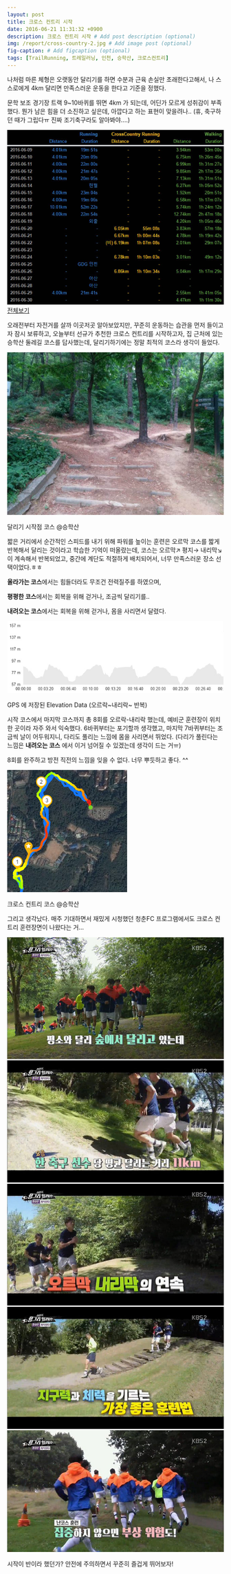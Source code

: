 ```yaml
---
layout: post
title: 크로스 컨트리 시작
date: 2016-06-21 11:31:32 +0900
description: 크로스 컨트리 시작 # Add post description (optional)
img: /report/cross-country-2.jpg # Add image post (optional)
fig-caption: # Add figcaption (optional)
tags: [TrailRunning, 트레일러닝, 인천, 승학산, 크로스컨트리]
---
```


나처럼 마른 체형은 오랫동안 달리기를 하면 수분과 근육 손실만 초래한다고해서, 나 스스로에게 4km 달리면 만족스러운 운동을 한다고 기준을 정했다.

문학 보조 경기장 트랙 9~10바퀴를 뛰면 4km 가 되는데, 어딘가 모르게 성취감이 부족했다. 뭔가 남은 힘을 더 소진하고 싶은데, 아깝다고 하는 표현이 맞을려나.. (휴, 축구하던 때가 그립다ㅠ 진짜 조기축구라도 알아봐야….)

![cross-country-1.jpg](/img/in-post/cross-country-1.jpg)
[전체보기](https://goo.gl/RFY3IQ)

오래전부터 자전거를 살까 이곳저곳 알아보았지만, 꾸준히 운동하는 습관을 먼저 들이고자 잠시 보류하고, 오늘부터 선규가 추천한 크로스 컨트리를 시작하고자, 집 근처에 있는 승학산 둘레길 코스를 답사했는데, 달리기하기에는 정말 최적의 코스라 생각이 들었다.

![cross-country-2.jpg](/img/in-post/cross-country-2.jpg)

달리기 시작점 코스 @승학산

짧은 거리에서 순간적인 스피드를 내기 위해 파워를 높이는 훈련은 오르막 코스를 짧게 반복해서 달리는 것이라고 학습한 기억이 떠올랐는데, 코스는 오르막↗ 평지→ 내리막↘ 이 계속해서 반복되었고, 중간에 계단도 적절하게 배치되어서, 너무 만족스러운 장소 선택이었다.ㅎㅎ

**올라가는 코스**에서는 힘들더라도 무조건 전력질주를 하였으며,

**평평한 코스**에서는 회복을 위해 걷거나, 조금씩 달리기를..

**내려오는 코스**에서는 회복을 위해 걷거나, 몸을 사리면서 달렸다.

![cross-country-3.jpg](/img/in-post/cross-country-3.jpg)

GPS 에 저장된 Elevation Data (오르락~내리락~ 반복)

시작 코스에서 마지막 코스까지 총 8회를 오르락-내리락 했는데, 예비군 훈련장이 위치한 곳이라 자주 와서 익숙했다. 6바퀴부터는 포기할까 생각했고, 마지막 7바퀴부터는 조금씩 날이 어두워지니, 다리도 풀리는 느낌에 몸을 사리면서 뛰었다. (다리가 풀린다는 느낌은  **내려오는 코스**  에서 이거 넘어질 수 있겠는데 생각이 드는 거ㅠ)

8회를 완주하고 방전 직전의 느낌을 잊을 수 없다. 너무 뿌듯하고 좋다. ^^

![cross-country-4.jpg](/img/in-post/cross-country-4.jpg)

크로스 컨트리 코스 @승학산

그리고 생각났다. 매주 기대하면서 재밌게 시청했던 청춘FC 프로그램에서도 크로스 컨트리 훈련장면이 나왔다는 거…

![cross-country-5.jpg](/img/in-post/cross-country-5.jpg)
![cross-country-6.jpg](/img/in-post/cross-country-6.jpg)
![cross-country-7.jpg](/img/in-post/cross-country-7.jpg)
![cross-country-8.jpg](/img/in-post/cross-country-8.jpg)
![cross-country-9.jpg](/img/in-post/cross-country-9.jpg)

시작이 반이라 했던가? 안전에 주의하면서 꾸준히 즐겁게 뛰어보자!